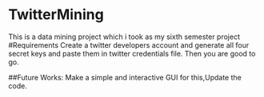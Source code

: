 # TwitterMining
This is a data mining project which i took as my sixth semester project
#Requirements
Create a twitter developers account and generate all four secret keys and paste them in twitter credentials file. Then you are good to go.


##Future Works:
Make a simple and interactive GUI for this,Update the code.
